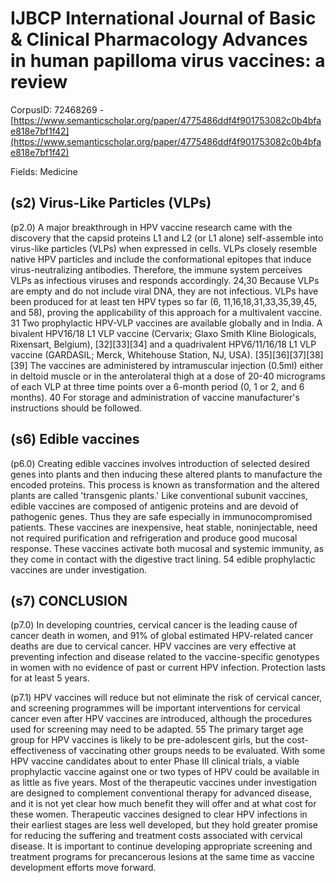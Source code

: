 # IJBCP International Journal of Basic & Clinical Pharmacology Advances in human papilloma virus vaccines: a review

CorpusID: 72468269 - [https://www.semanticscholar.org/paper/4775486ddf4f901753082c0b4bfae818e7bf1f42](https://www.semanticscholar.org/paper/4775486ddf4f901753082c0b4bfae818e7bf1f42)

Fields: Medicine

## (s2) Virus-Like Particles (VLPs)
(p2.0) A major breakthrough in HPV vaccine research came with the discovery that the capsid proteins L1 and L2 (or L1 alone) self-assemble into virus-like particles (VLPs) when expressed in cells. VLPs closely resemble native HPV particles and include the conformational epitopes that induce virus-neutralizing antibodies. Therefore, the immune system perceives VLPs as infectious viruses and responds accordingly. 24,30 Because VLPs are empty and do not include viral DNA, they are not infectious. VLPs have been produced for at least ten HPV types so far (6, 11,16,18,31,33,35,39,45, and 58), proving the applicability of this approach for a multivalent vaccine. 31 Two prophylactic HPV-VLP vaccines are available globally and in India. A bivalent HPV16/18 L1 VLP vaccine (Cervarix; Glaxo Smith Kline Biologicals, Rixensart, Belgium), [32][33][34] and a quadrivalent HPV6/11/16/18 L1 VLP vaccine (GARDASIL; Merck, Whitehouse Station, NJ, USA). [35][36][37][38][39] The vaccines are administered by intramuscular injection (0.5ml) either in deltoid muscle or in the anterolateral thigh at a dose of 20-40 micrograms of each VLP at three time points over a 6-month period (0, 1 or 2, and 6 months). 40 For storage and administration of vaccine manufacturer's instructions should be followed.
## (s6) Edible vaccines
(p6.0) Creating edible vaccines involves introduction of selected desired genes into plants and then inducing these altered plants to manufacture the encoded proteins. This process is known as transformation and the altered plants are called 'transgenic plants.' Like conventional subunit vaccines, edible vaccines are composed of antigenic proteins and are devoid of pathogenic genes. Thus they are safe especially in immunocompromised patients. These vaccines are inexpensive, heat stable, noninjectable, need not required purification and refrigeration and produce good mucosal response. These vaccines activate both mucosal and systemic immunity, as they come in contact with the digestive tract lining. 54 edible prophylactic vaccines are under investigation.
## (s7) CONCLUSION
(p7.0) In developing countries, cervical cancer is the leading cause of cancer death in women, and 91% of global estimated HPV-related cancer deaths are due to cervical cancer. HPV vaccines are very effective at preventing infection and disease related to the vaccine-specific genotypes in women with no evidence of past or current HPV infection. Protection lasts for at least 5 years.

(p7.1) HPV vaccines will reduce but not eliminate the risk of cervical cancer, and screening programmes will be important interventions for cervical cancer even after HPV vaccines are introduced, although the procedures used for screening may need to be adapted. 55 The primary target age group for HPV vaccines is likely to be pre-adolescent girls, but the cost-effectiveness of vaccinating other groups needs to be evaluated. With some HPV vaccine candidates about to enter Phase III clinical trials, a viable prophylactic vaccine against one or two types of HPV could be available in as little as five years. Most of the therapeutic vaccines under investigation are designed to complement conventional therapy for advanced disease, and it is not yet clear how much benefit they will offer and at what cost for these women. Therapeutic vaccines designed to clear HPV infections in their earliest stages are less well developed, but they hold greater promise for reducing the suffering and treatment costs associated with cervical disease. It is important to continue developing appropriate screening and treatment programs for precancerous lesions at the same time as vaccine development efforts move forward.
